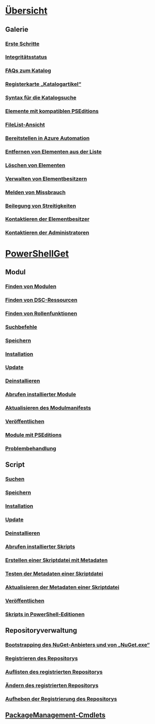 # [Übersicht](readme.md)
## Galerie
### [Erste Schritte](psgallery/psgallery_gettingstarted.md)
### [Integritätsstatus](psgallery/psgallery_status.md)
### [FAQs zum Katalog](psgallery/psgallery_faqs.md)
### [Registerkarte „Katalogartikel“](psgallery/psgallery_items_tab.md)
### [Syntax für die Katalogsuche](psgallery/psgallery_search_syntax.md)
### [Elemente mit kompatiblen PSEditions](psgallery/psgallery_pseditions.md)
### [FileList-Ansicht](psgallery/psgallery_filelist_feature.md)
### [Bereitstellen in Azure Automation](psgallery/psgallery_deploy_to_azure_automation.md)
### [Entfernen von Elementen aus der Liste](psgallery/psgallery_unlist_items.md)
### [Löschen von Elementen](psgallery/Deleting-Items.md)
### [Verwalten von Elementbesitzern](psgallery/Managing-Item-Owners.md)
### [Melden von Missbrauch](psgallery/psgallery_report_abuse.md)
### [Beilegung von Streitigkeiten](psgallery/psgallery_dispute_resolution.md)
### [Kontaktieren der Elementbesitzer](psgallery/psgallery_contacting_item_owners.md)
### [Kontaktieren der Administratoren](psgallery/psgallery_contacting_administrators.md)

# [PowerShellGet](psget/overview.md)
## Modul
### [Finden von Modulen](psget/module/psget_find-module.md)
### [Finden von DSC-Ressourcen](psget/module/psget_find-dscresource.md)
### [Finden von Rollenfunktionen](psget/module/psget_find-rolecapability.md)
### [Suchbefehle](psget/module/psget_find-command.md)
### [Speichern](psget/module/psget_save-module.md)
### [Installation](psget/module/psget_install-module.md)
### [Update](psget/module/psget_update-module.md)
### [Deinstallieren](psget/module/psget_uninstall-module.md)
### [Abrufen installierter Module](psget/module/psget_get-installedmodule.md)
### [Aktualisieren des Modulmanifests](psget/module/psget_update-modulemanifest.md)
### [Veröffentlichen](psget/module/psget_publish-module.md)
### [Module mit PSEditions](psget/module/modulewithpseditionsupport.md)
### [Problembehandlung](psget/psget_cmdlets_troubleshooting.md)

## Script
### [Suchen](psget/script/psget_find-script.md)
### [Speichern](psget/script/psget_save-script.md)
### [Installation](psget/script/psget_install-script.md)
### [Update](psget/script/psget_update-script.md)
### [Deinstallieren](psget/script/psget_uninstall-script.md)
### [Abrufen installierter Skripts](psget/script/psget_get-installedscript.md)
### [Erstellen einer Skriptdatei mit Metadaten](psget/script/psget_new-scriptfileinfo.md)
### [Testen der Metadaten einer Skriptdatei](psget/script/psget_test-scriptfileinfo.md)
### [Aktualisieren der Metadaten einer Skriptdatei](psget/script/psget_update-scriptfileinfo.md)
### [Veröffentlichen](psget/script/psget_publish-script.md)
### [Skripts in PowerShell-Editionen](psget/script/scriptwithpseditionsupport.md)

## Repositoryverwaltung
### [Bootstrapping des NuGet-Anbieters und von „NuGet.exe“](psget/repository/bootstrapping_nuget_proivder_and_exe.md)
### [Registrieren des Repositorys](psget/repository/psget_register-psrepository.md)
### [Auflisten des registrierten Repositorys](psget/repository/psget_get-psrepository.md)
### [Ändern des registrierten Repositorys](psget/repository/psget_set-psrepository.md)
### [Aufheben der Registrierung des Repositorys](psget/repository/psget_unregister-psrepository.md)

## [PackageManagement-Cmdlets](psget/oneget/PackageManagement_cmdlets.md)


<!--HONumber=Sep16_HO2-->


